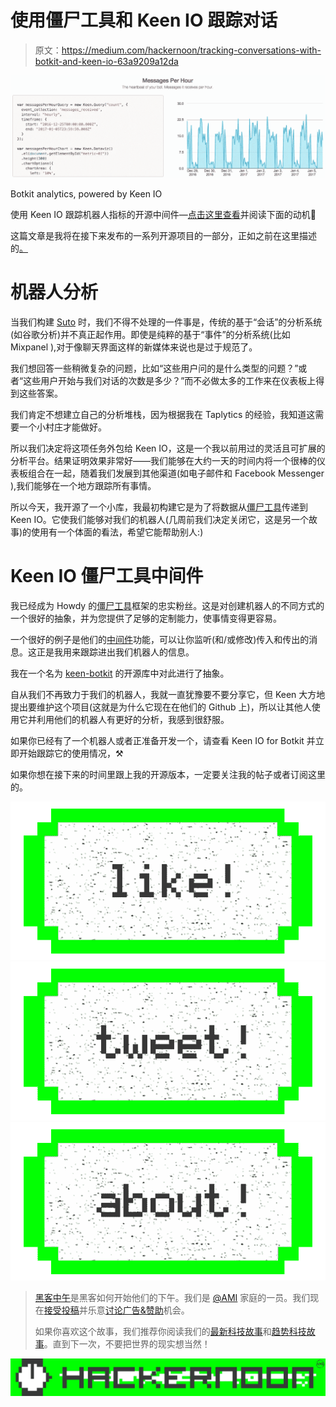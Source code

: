 # 使用僵尸工具和 Keen IO 跟踪对话

> 原文：<https://medium.com/hackernoon/tracking-conversations-with-botkit-and-keen-io-63a9209a12da>

![](img/6f5bc183b4979a5062d83b4272d96734.png)

Botkit analytics, powered by Keen IO

使用 Keen IO 跟踪机器人指标的开源中间件—[点击这里查看](https://keen.github.io/keen-botkit/)并阅读下面的动机🚀

这篇文章是我将在接下来发布的一系列开源项目的一部分，正如之前在这里描述的[。](https://serverless.zone/shipping-quickly-how-we-test-ideas-using-microservices-and-stdlib-9e8143cee403#.ed3mzowug)

# 机器人分析

当我们构建 [Suto](https://asksuto.com) 时，我们不得不处理的一件事是，传统的基于“会话”的分析系统(如谷歌分析)并不真正起作用。即使是纯粹的基于“事件”的分析系统(比如 Mixpanel ),对于像聊天界面这样的新媒体来说也是过于规范了。

我们想回答一些稍微复杂的问题，比如“这些用户问的是什么类型的问题？”或者“这些用户开始与我们对话的次数是多少？”而不必做太多的工作来在仪表板上得到这些答案。

我们肯定不想建立自己的分析堆栈，因为根据我在 Taplytics 的经验，我知道这需要一个小村庄才能做好。

所以我们决定将这项任务外包给 Keen IO，这是一个我以前用过的灵活且可扩展的分析平台。结果证明效果非常好——我们能够在大约一天的时间内将一个很棒的仪表板组合在一起，随着我们发展到其他渠道(如电子邮件和 Facebook Messenger ),我们能够在一个地方跟踪所有事情。

所以今天，我开源了一个小库，我最初构建它是为了将数据从[僵尸工具](https://github.com/howdyai/botkit)传递到 Keen IO。它使我们能够对我们的机器人(几周前我们决定关闭它，这是另一个故事)的使用有一个体面的看法，希望它能帮助别人:)

# Keen IO 僵尸工具中间件

我已经成为 Howdy 的[僵尸工具](https://github.com/howdyai/botkit)框架的忠实粉丝。这是对创建机器人的不同方式的一个很好的抽象，并为您提供了足够的定制能力，使事情变得更容易。

一个很好的例子是他们的[中间件](https://github.com/howdyai/botkit#middleware)功能，可以让你监听(和/或修改)传入和传出的消息。这正是我用来跟踪进出我们机器人的信息。

我在一个名为 [keen-botkit](https://github.com/keen/keen-botkit) 的开源库中对此进行了抽象。

自从我们不再致力于我们的机器人，我就一直犹豫要不要分享它，但 Keen 大方地提出要维护这个项目(这就是为什么它现在在他们的 Github 上)，所以让其他人使用它并利用他们的机器人有更好的分析，我感到很舒服。

如果你已经有了一个机器人或者正准备开发一个，请查看 Keen IO for Botkit 并立即开始跟踪它的使用情况，⚒️

如果你想在接下来的时间里跟上我的开源版本，一定要关注我的帖子或者订阅这里的。

[![](img/50ef4044ecd4e250b5d50f368b775d38.png)](http://bit.ly/HackernoonFB)[![](img/979d9a46439d5aebbdcdca574e21dc81.png)](https://goo.gl/k7XYbx)[![](img/2930ba6bd2c12218fdbbf7e02c8746ff.png)](https://goo.gl/4ofytp)

> [黑客中午](http://bit.ly/Hackernoon)是黑客如何开始他们的下午。我们是 [@AMI](http://bit.ly/atAMIatAMI) 家庭的一员。我们现在[接受投稿](http://bit.ly/hackernoonsubmission)并乐意[讨论广告&赞助](mailto:partners@amipublications.com)机会。
> 
> 如果你喜欢这个故事，我们推荐你阅读我们的[最新科技故事](http://bit.ly/hackernoonlatestt)和[趋势科技故事](https://hackernoon.com/trending)。直到下一次，不要把世界的现实想当然！

![](img/be0ca55ba73a573dce11effb2ee80d56.png)